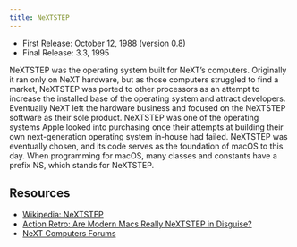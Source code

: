 ```yaml
---
title: NeXTSTEP
---
```


- First Release: October 12, 1988 (version 0.8)
- Final Release: 3.3, 1995

NeXTSTEP was the operating system built for NeXT’s computers. Originally it ran only on NeXT hardware, but as those computers struggled to find a market, NeXTSTEP was ported to other processors as an attempt to increase the installed base of the operating system and attract developers. Eventually NeXT left the hardware business and focused on the NeXTSTEP software as their sole product. NeXTSTEP was one of the operating systems Apple looked into purchasing once their attempts at building their own next-generation operating system in-house had failed. NeXTSTEP was eventually chosen, and its code serves as the foundation of macOS to this day. When programming for macOS, many classes and constants have a prefix NS, which stands for NeXTSTEP.

## Resources

- [Wikipedia: NeXTSTEP](https://en.wikipedia.org/wiki/NeXTSTEP)
- [Action Retro: Are Modern Macs Really NeXTSTEP in Disguise?](https://youtu.be/HyitnJQRvu0)
- [NeXT Computers Forums](https://www.nextcomputers.org/forums/index.php)
